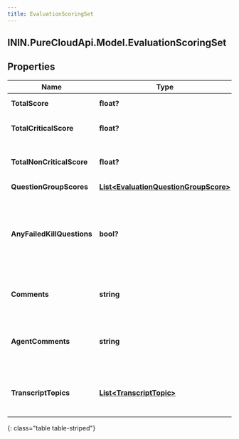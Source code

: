 ```yaml
---
title: EvaluationScoringSet
---
```

## ININ.PureCloudApi.Model.EvaluationScoringSet

## Properties

|Name | Type | Description | Notes|
|------------ | ------------- | ------------- | -------------|
| **TotalScore** | **float?** | Score of all questions | [optional] |
| **TotalCriticalScore** | **float?** | Score of only the critical questions | [optional] |
| **TotalNonCriticalScore** | **float?** | Score of only the non-critical questions | [optional] |
| **QuestionGroupScores** | [**List&lt;EvaluationQuestionGroupScore&gt;**](EvaluationQuestionGroupScore.html) |  | [optional] |
| **AnyFailedKillQuestions** | **bool?** | Indicates that at least one fatal question was answered without having the highest score available for the question | [optional] |
| **Comments** | **string** | Overall comments from the evaluator | [optional] |
| **AgentComments** | **string** | Comments from the agent while reviewing evaluation results | [optional] |
| **TranscriptTopics** | [**List&lt;TranscriptTopic&gt;**](TranscriptTopic.html) | List of topics found within the conversation&#39;s transcripts | [optional] |
{: class="table table-striped"}


